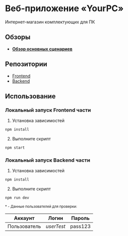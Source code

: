 # Веб-приложение «YourPC»

Интернет-магазин комплектующих для ПК

## Обзоры

- **[Обзор основных сценариев](https://www.youtube.com/watch?v=8ekoCDCv5ss)**

## Репозитории

- [Frontend](https://github.com/xtansy/YourPC-frontend)
- [Backend](https://github.com/xtansy/YourPC-backend)

## Использование

### Локальный запуск Frontend части

1. Установка зависимостей

```bash
npm install
```

2. Выполните скрипт

```bash
npm start
```

### Локальный запуск Backend части

1. Установка зависимостей

```bash
npm install
```

2. Выполните скрипт

```bash
npm run dev
```

<small>
*   -   Данные пользователей для проверки:

| Аккаунт      | Логин      | Пароль  |
| ------------ | ---------- | ------- |
| Пользователь | _userTest_ | pass123 |

</small>
